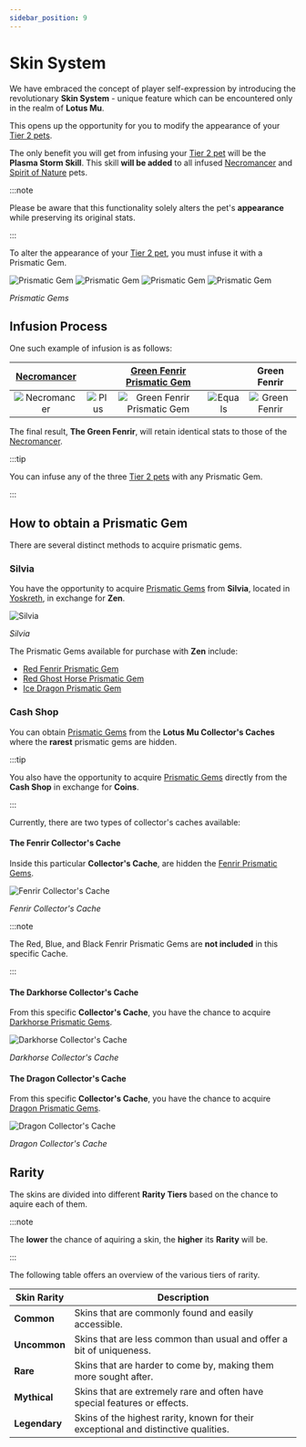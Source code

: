 ```yaml
---
sidebar_position: 9
---
```


# Skin System

We have embraced the concept of player self-expression by introducing the revolutionary **Skin System** - unique feature which can be encountered only in the realm of **Lotus Mu**.

This opens up the opportunity for you to modify the appearance of your [Tier 2 pets](/category/pets).

The only benefit you will get from infusing your [Tier 2 pet](/category/pets) will be the **Plasma Storm Skill**. This skill **will be added** to all infused [Necromancer](/crafting/pets/necromancer) and [Spirit of Nature](/crafting/pets/spirit-of-nature) pets.

:::note

Please be aware that this functionality solely alters the pet's **appearance** while preserving its original stats.

:::

To alter the appearance of your [Tier 2 pet](/category/pets), you must infuse it with a Prismatic Gem.

![Prismatic Gem](/img/items/jewels/ghost-horse-prismatic-gem.jpg) ![Prismatic Gem](/img/items/jewels/fenrir-prismatic-gem.jpg) ![Prismatic Gem](/img/items/jewels/darkhorse-prismatic-gem.jpg) ![Prismatic Gem](/img/items/jewels/dragon-prismatic-gem.jpg)

_Prismatic Gems_

## Infusion Process

One such example of infusion is as follows:

|    [Necromancer](/crafting/pets/necromancer)    |                                       |  [Green Fenrir Prismatic Gem](/items/jewels/prismatic-gems/fenrir-gems)   |                                         |                   Green Fenrir                    |
| :---------------------------------------------: | :-----------------------------------: | :-----------------------------------------------------------------------: | :-------------------------------------: | :-----------------------------------------------: |
| ![Necromancer](/img/items/pets/necromancer.png) | ![Plus](/img/items/invitations/+.png) | ![Green Fenrir Prismatic Gem](/img/items/jewels/fenrir-prismatic-gem.jpg) | ![Equals](/img/items/invitations/=.png) | ![Green Fenrir](/img/items/pets/green-fenrir.jpg) |

The final result, **The Green Fenrir**, will retain identical stats to those of the [Necromancer](/crafting/pets/necromancer).

:::tip

You can infuse any of the three [Tier 2 pets](/category/pets) with any Prismatic Gem.

:::

## How to obtain a Prismatic Gem

There are several distinct methods to acquire prismatic gems.

### Silvia

You have the opportunity to acquire [Prismatic Gems](/category/prismatic-gems) from **Silvia**, located in [Yoskreth](/maps/yoskreth), in exchange for **Zen**.

![Silvia](/img/npc/silvia.jpg)

_Silvia_

The Prismatic Gems available for purchase with **Zen** include:

- [Red Fenrir Prismatic Gem](/items/jewels/prismatic-gems/fenrir-gems)
- [Red Ghost Horse Prismatic Gem](/items/jewels/prismatic-gems/ghost-horse-gems)
- [Ice Dragon Prismatic Gem](/items/jewels/prismatic-gems/dragon-gems)

### Cash Shop

You can obtain [Prismatic Gems](/category/prismatic-gems) from the **Lotus Mu Collector's Caches** where the **rarest** prismatic gems are hidden.

:::tip

You also have the opportunity to acquire [Prismatic Gems](/category/prismatic-gems) directly from the **Cash Shop** in exchange for **Coins**.

:::

Currently, there are two types of collector's caches available:

#### The Fenrir Collector's Cache

Inside this particular **Collector's Cache**, are hidden the [Fenrir Prismatic Gems](/items/jewels/prismatic-gems/fenrir-gems).

![Fenrir Collector's Cache](/img/items/item-bags/fenrir-cache.png)

_Fenrir Collector's Cache_

:::note

The Red, Blue, and Black Fenrir Prismatic Gems are **not included** in this specific Cache.

:::

#### The Darkhorse Collector's Cache

From this specific **Collector's Cache**, you have the chance to acquire [Darkhorse Prismatic Gems](/items/jewels/prismatic-gems/darkhorse-gems).

![Darkhorse Collector's Cache](/img/items/item-bags/darkhorse-cache.png)

_Darkhorse Collector's Cache_

#### The Dragon Collector's Cache

From this specific **Collector's Cache**, you have the chance to acquire [Dragon Prismatic Gems](/items/jewels/prismatic-gems/dragon-gems).

![Dragon Collector's Cache](/img/items/item-bags/dragon-cache.png)

_Dragon Collector's Cache_

## Rarity

The skins are divided into different **Rarity Tiers** based on the chance to aquire each of them.

:::note

The **lower** the chance of aquiring a skin, the **higher** its **Rarity** will be.

:::

The following table offers an overview of the various tiers of rarity.

| Skin Rarity                                           | Description                                                                         |
| ----------------------------------------------------- | ----------------------------------------------------------------------------------- |
| <span className="tier-common">**Common**</span>       | Skins that are commonly found and easily accessible.                                |
| <span className="tier-uncommon">**Uncommon**</span>   | Skins that are less common than usual and offer a bit of uniqueness.                |
| <span className="tier-rare">**Rare**</span>           | Skins that are harder to come by, making them more sought after.                    |
| <span className="tier-mythical">**Mythical**</span>   | Skins that are extremely rare and often have special features or effects.           |
| <span className="tier-legendary">**Legendary**</span> | Skins of the highest rarity, known for their exceptional and distinctive qualities. |
